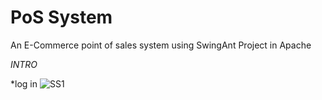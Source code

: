 # PoS  System
 An E-Commerce point of sales system using SwingAnt Project in Apache

*INTRO*


*log in
![SS1](https://github.com/tameemahman/PoS--System/assets/132429149/218645ef-589f-44dd-995d-2dac07117360)

